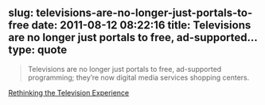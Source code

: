 slug: televisions-are-no-longer-just-portals-to-free
date: 2011-08-12 08:22:16
title: Televisions are no longer just portals to free, ad-supported...
type: quote
---

> Televisions are no longer just portals to free, ad-supported programming; they’re now digital media services shopping centers.

[Rethinking the Television Experience](http://uxmag.com/technology/rethinking-the-television-experience)
